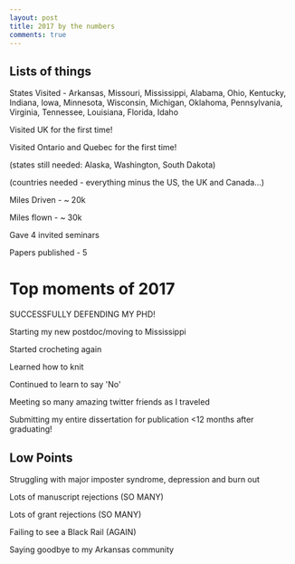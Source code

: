 ```yaml
---
layout: post
title: 2017 by the numbers
comments: true
---
```



## Lists of things

States Visited - Arkansas, Missouri, Mississippi, Alabama, Ohio, Kentucky, Indiana, Iowa, Minnesota, Wisconsin, Michigan, Oklahoma, Pennsylvania, Virginia, Tennessee, Louisiana, Florida, Idaho

Visited UK for the first time!

Visited Ontario and Quebec for the first time!

(states still needed: Alaska, Washington, South Dakota)

(countries needed - everything minus the US, the UK and Canada...)

Miles Driven - ~ 20k

Miles flown - ~ 30k

Gave 4 invited seminars

Papers published - 5

# Top moments of 2017 

SUCCESSFULLY DEFENDING MY PHD!

Starting my new postdoc/moving to Mississippi

Started crocheting again

Learned how to knit

Continued to learn to say 'No' 

Meeting so many amazing twitter friends as I traveled

Submitting my entire dissertation for publication <12 months after graduating!

## Low Points

Struggling with major imposter syndrome, depression and burn out

Lots of manuscript rejections (SO MANY)

Lots of grant rejections (SO MANY)

Failing to see a Black Rail (AGAIN)

Saying goodbye to my Arkansas community 
